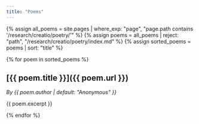 ```yaml
---
title: "Poems"
---
```


{% assign all_poems = site.pages | where_exp: "page", "page.path contains '/research/creatio/poetry/'" %}
{% assign poems = all_poems | reject: "path", "/research/creatio/poetry/index.md" %}
{% assign sorted_poems = poems | sort: "title" %}

{% for poem in sorted_poems %}
## [{{ poem.title }}]({{ poem.url }})

*By {{ poem.author | default: "Anonymous" }}*

{{ poem.excerpt }}

{% endfor %}
